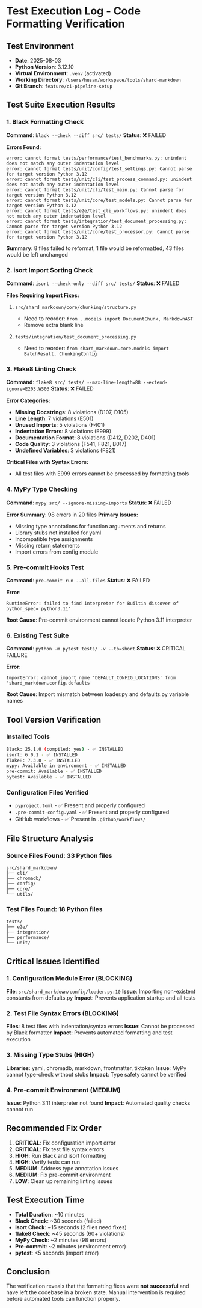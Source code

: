 # Test Execution Log - Code Formatting Verification

## Test Environment

- **Date**: 2025-08-03
- **Python Version**: 3.12.10
- **Virtual Environment**: `.venv` (activated)
- **Working Directory**: `/Users/husam/workspace/tools/shard-markdown`
- **Git Branch**: `feature/ci-pipeline-setup`

## Test Suite Execution Results

### 1. Black Formatting Check

**Command**: `black --check --diff src/ tests/`
**Status**: ❌ FAILED

**Errors Found:**

```
error: cannot format tests/performance/test_benchmarks.py: unindent does not match any outer indentation level
error: cannot format tests/unit/config/test_settings.py: Cannot parse for target version Python 3.12
error: cannot format tests/unit/cli/test_process_command.py: unindent does not match any outer indentation level
error: cannot format tests/unit/cli/test_main.py: Cannot parse for target version Python 3.12
error: cannot format tests/unit/core/test_models.py: Cannot parse for target version Python 3.12
error: cannot format tests/e2e/test_cli_workflows.py: unindent does not match any outer indentation level
error: cannot format tests/integration/test_document_processing.py: Cannot parse for target version Python 3.12
error: cannot format tests/unit/core/test_processor.py: Cannot parse for target version Python 3.12
```

**Summary**: 8 files failed to reformat, 1 file would be reformatted, 43 files would be left unchanged

### 2. isort Import Sorting Check

**Command**: `isort --check-only --diff src/ tests/`
**Status**: ❌ FAILED

**Files Requiring Import Fixes:**

1. `src/shard_markdown/core/chunking/structure.py`
   - Need to reorder: `from ..models import DocumentChunk, MarkdownAST`
   - Remove extra blank line

2. `tests/integration/test_document_processing.py`
   - Need to reorder: `from shard_markdown.core.models import BatchResult, ChunkingConfig`

### 3. Flake8 Linting Check

**Command**: `flake8 src/ tests/ --max-line-length=88 --extend-ignore=E203,W503`
**Status**: ❌ FAILED

**Error Categories:**

- **Missing Docstrings**: 8 violations (D107, D105)
- **Line Length**: 7 violations (E501)
- **Unused Imports**: 5 violations (F401)
- **Indentation Errors**: 8 violations (E999)
- **Documentation Format**: 8 violations (D412, D202, D401)
- **Code Quality**: 3 violations (F541, F821, B017)
- **Undefined Variables**: 3 violations (F821)

**Critical Files with Syntax Errors:**

- All test files with E999 errors cannot be processed by formatting tools

### 4. MyPy Type Checking

**Command**: `mypy src/ --ignore-missing-imports`
**Status**: ❌ FAILED

**Error Summary**: 98 errors in 20 files
**Primary Issues:**

- Missing type annotations for function arguments and returns
- Library stubs not installed for yaml
- Incompatible type assignments
- Missing return statements
- Import errors from config module

### 5. Pre-commit Hooks Test

**Command**: `pre-commit run --all-files`
**Status**: ❌ FAILED

**Error**:

```
RuntimeError: failed to find interpreter for Builtin discover of python_spec='python3.11'
```

**Root Cause**: Pre-commit environment cannot locate Python 3.11 interpreter

### 6. Existing Test Suite

**Command**: `python -m pytest tests/ -v --tb=short`
**Status**: ❌ CRITICAL FAILURE

**Error**:

```
ImportError: cannot import name 'DEFAULT_CONFIG_LOCATIONS' from 'shard_markdown.config.defaults'
```

**Root Cause**: Import mismatch between loader.py and defaults.py variable names

## Tool Version Verification

### Installed Tools

```bash
Black: 25.1.0 (compiled: yes) - ✅ INSTALLED
isort: 6.0.1 - ✅ INSTALLED
flake8: 7.3.0 - ✅ INSTALLED
mypy: Available in environment - ✅ INSTALLED
pre-commit: Available - ✅ INSTALLED
pytest: Available - ✅ INSTALLED
```

### Configuration Files Verified

- `pyproject.toml` - ✅ Present and properly configured
- `.pre-commit-config.yaml` - ✅ Present and properly configured
- GitHub workflows - ✅ Present in `.github/workflows/`

## File Structure Analysis

### Source Files Found: 33 Python files

```
src/shard_markdown/
├── cli/
├── chromadb/
├── config/
├── core/
└── utils/
```

### Test Files Found: 18 Python files

```
tests/
├── e2e/
├── integration/
├── performance/
└── unit/
```

## Critical Issues Identified

### 1. Configuration Module Error (BLOCKING)

**File**: `src/shard_markdown/config/loader.py:10`
**Issue**: Importing non-existent constants from defaults.py
**Impact**: Prevents application startup and all tests

### 2. Test File Syntax Errors (BLOCKING)

**Files**: 8 test files with indentation/syntax errors
**Issue**: Cannot be processed by Black formatter
**Impact**: Prevents automated formatting and test execution

### 3. Missing Type Stubs (HIGH)

**Libraries**: yaml, chromadb, markdown, frontmatter, tiktoken
**Issue**: MyPy cannot type-check without stubs
**Impact**: Type safety cannot be verified

### 4. Pre-commit Environment (MEDIUM)

**Issue**: Python 3.11 interpreter not found
**Impact**: Automated quality checks cannot run

## Recommended Fix Order

1. **CRITICAL**: Fix configuration import error
2. **CRITICAL**: Fix test file syntax errors
3. **HIGH**: Run Black and isort formatting
4. **HIGH**: Verify tests can run
5. **MEDIUM**: Address type annotation issues
6. **MEDIUM**: Fix pre-commit environment
7. **LOW**: Clean up remaining linting issues

## Test Execution Time

- **Total Duration**: ~10 minutes
- **Black Check**: ~30 seconds (failed)
- **isort Check**: ~15 seconds (2 files need fixes)
- **flake8 Check**: ~45 seconds (60+ violations)
- **MyPy Check**: ~2 minutes (98 errors)
- **Pre-commit**: ~2 minutes (environment error)
- **pytest**: <5 seconds (import error)

## Conclusion

The verification reveals that the formatting fixes were **not successful** and have left the codebase in a broken state. Manual intervention is required before automated tools can function properly.
